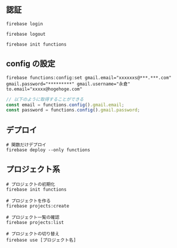 ## 認証

```
firebase login

firebase logout
```

```
firebase init functions
```

## config の設定

```
firebase functions:config:set gmail.email="xxxxxxs@***.***.com" gmail.password="*********" gmail.username="永倉" to.email="xxxxx@hogehoge.com"
```

```ts
// 以下のように取得することができる
const email = functions.config().gmail.email;
const password = functions.config().gmail.password;
```

## デプロイ

```
# 関数だけデプロイ
firebase deploy --only functions
```

## プロジェクト系

```
# プロジェクトの初期化
firebase init functions
```

```
# プロジェクトを作る
firebase projects:create

# プロジェクト一覧の確認
firebase projects:list

# プロジェクトの切り替え
firebase use [プロジェクト名]
```
